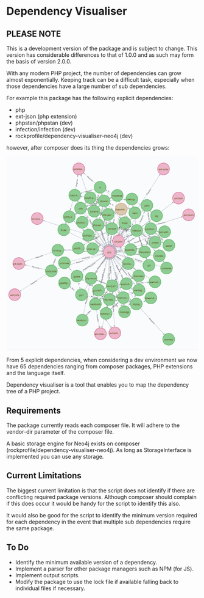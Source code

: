 # Dependency Visualiser

## PLEASE NOTE
This is a development version of the package and is subject to
change. This version has considerable differences to that of 1.0.0
and as such may form the basis of version 2.0.0.

With any modern PHP project, the number of dependencies can grow
almost exponentially. Keeping track can be a difficult task,
especially when those dependencies have a large number of sub
dependencies.

For example this package has the following explicit dependencies:

* php
* ext-json (php extension)
* phpstan/phpstan (dev)
* infection/infection (dev)
* rockprofile/dependency-visualiser-neo4j (dev)

however, after composer does its thing the dependencies grows:

!['Project Dependencies'](images/dependencies.png "Project Dependencies")

From 5 explicit dependencies, when considering a dev environment
we now have 65 dependencies ranging from composer packages, PHP
extensions and the language itself.

Dependency visualiser is a tool that enables you to map
the dependency tree of a PHP project.

## Requirements

The package currently reads each composer file. It will adhere 
to the vendor-dir parameter of the composer file.

A basic storage engine for Neo4j exists on composer
(rockprofile/dependency-visualiser-neo4j). As long as 
StorageInterface is implemented you can use any storage.

## Current Limitations

The biggest current limitation is that the script does not identify if
there are conflicting required package versions. Although composer
should complain if this does occur it would be handy for the script to 
identify this also.

It would also be good for the script to identify the minimum version
required for each dependency in the event that multiple sub dependencies
require the same package.

## To Do
* Identify the minimum available version of a dependency.
* Implement a parser for other package managers such as NPM (for JS).
* Implement output scripts.
* Modify the package to use the lock file if available falling back to
individual files if necessary.